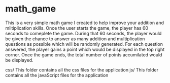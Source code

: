 # math_game

This is a very simple math game I created to help improve your addition and miltiplication skills. Once the user starts the game, the player has 60 seconds to comeplete the game. During that 60 seconds, the player would be given the chance to answer as many addition and multiplication questions as possible which will be randomly generated. For each question answered, the player gains a point which would be displayed in the top right corner. Once the game ends, the total number of points accumilated would be displayed.

css/ This folder contains all the css files for the application
js/  This folder contains all the javaScript files for the application 
